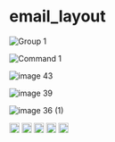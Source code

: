# email_layout

![Group 1](https://user-images.githubusercontent.com/118895432/218268966-d45d7594-0edb-4ddc-b079-4b2e11764ed6.jpg)

![Command 1](https://user-images.githubusercontent.com/118895432/218277933-a68f6aeb-5825-4599-8f63-e84a24fe7909.jpg)

![image 43](https://user-images.githubusercontent.com/118895432/218315212-940f15da-4dd6-4b33-9d5e-78b31957c8e0.jpg)

![image 39](https://user-images.githubusercontent.com/118895432/218327109-4e8d7f05-9abe-4567-a677-654bc41759da.jpg)

![image 36 (1)](https://user-images.githubusercontent.com/118895432/218327511-6b777e1e-4a8b-4530-a596-5f2e9f1f3309.jpg)

<img width="18" alt="Frame" src="https://user-images.githubusercontent.com/118895432/218329093-27d78313-54a3-44b0-92b0-85d6118fa72d.png">

<img width="18" alt="Frame (1)" src="https://user-images.githubusercontent.com/118895432/218330010-3dbe23ba-4d4a-4557-8a23-f9d7a5b34c04.png">

<img width="18" alt="Frame (2)" src="https://user-images.githubusercontent.com/118895432/218330026-5c4fe8ae-ed4c-4254-9994-9814cdab24ed.png">

<img width="18" alt="Frame (3)" src="https://user-images.githubusercontent.com/118895432/218330052-da830050-3bf1-4783-be68-94e53a64ee06.png">

<img width="18" alt="Frame (4)" src="https://user-images.githubusercontent.com/118895432/218330080-fa36bdb1-1197-4977-bfc7-13df828e9923.png">
